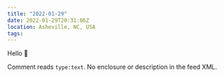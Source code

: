 ```yaml
---
title: "2022-01-29"
date: 2022-01-29T20:31:06Z
location: Asheville, NC, USA
tags:
---
```

Hello 👋

Comment reads `type:text`. No enclosure or description in the feed XML.

<!-- type:text -->
